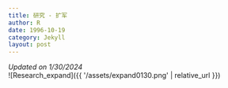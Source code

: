 ```yaml
---
title: 研究 - 扩军
author: R
date: 1996-10-19
category: Jekyll
layout: post
---
```


*Updated on 1/30/2024*<br>
![Research_expand]({{ '/assets/expand0130.png' | relative_url }})

